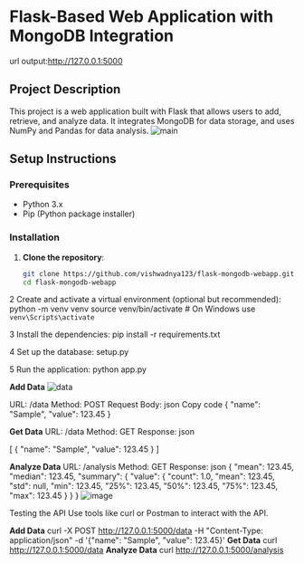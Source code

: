 # Flask-Based Web Application with MongoDB Integration
url output:http://127.0.0.1:5000
## Project Description
This project is a web application built with Flask that allows users to add, retrieve, and analyze data. It integrates MongoDB for data storage, and uses NumPy and Pandas for data analysis.
![main](https://github.com/vishwadnya123/flask-mongodb-webapp/assets/148346742/384062b9-c4ac-48d3-9bcc-ba10fc614ccc)

## Setup Instructions

### Prerequisites
- Python 3.x
- Pip (Python package installer)

### Installation

1. **Clone the repository**:
   ```bash
   git clone https://github.com/vishwadnya123/flask-mongodb-webapp.git
   cd flask-mongodb-webapp

2 Create and activate a virtual environment (optional but recommended):
   python -m venv venv
   source venv/bin/activate  # On Windows use `venv\Scripts\activate`

3 Install the dependencies:
   pip install -r requirements.txt

4 Set up the database:
   setup.py

5 Run the application:
   python app.py

**Add Data**
![data](https://github.com/vishwadnya123/flask-mongodb-webapp/assets/148346742/cf6b6890-7e3a-4dcd-a8a5-7e65d5ae4721)

URL: /data
Method: POST
Request Body:
json
Copy code
{
  "name": "Sample",
  "value": 123.45
}



**Get Data**
URL: /data
Method: GET
Response:
json

[
  {
    "name": "Sample",
    "value": 123.45
  }
]

**Analyze Data**
URL: /analysis
Method: GET
Response:
json
{
  "mean": 123.45,
  "median": 123.45,
  "summary": {
    "value": {
      "count": 1.0,
      "mean": 123.45,
      "std": null,
      "min": 123.45,
      "25%": 123.45,
      "50%": 123.45,
      "75%": 123.45,
      "max": 123.45
    }
  }
}
![image](https://github.com/vishwadnya123/flask-mongodb-webapp/assets/148346742/ca490d47-ee07-40c1-b285-c4343246e256)

Testing the API
Use tools like curl or Postman to interact with the API.


**Add Data**
curl -X POST http://127.0.0.1:5000/data -H "Content-Type: application/json" -d '{"name": "Sample", "value": 123.45}'
**Get Data**
curl http://127.0.0.1:5000/data
**Analyze Data**
curl http://127.0.0.1:5000/analysis


